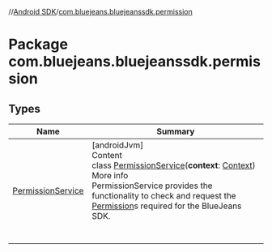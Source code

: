 //[Android SDK](../../index.md)/[com.bluejeans.bluejeanssdk.permission](index.md)



# Package com.bluejeans.bluejeanssdk.permission  


## Types  
  
|  Name |  Summary | 
|---|---|
| <a name="com.bluejeans.bluejeanssdk.permission/PermissionService///PointingToDeclaration/"></a>[PermissionService](-permission-service/index.md)| <a name="com.bluejeans.bluejeanssdk.permission/PermissionService///PointingToDeclaration/"></a>[androidJvm]  <br>Content  <br>class [PermissionService](-permission-service/index.md)(**context**: [Context](https://developer.android.com/reference/kotlin/android/content/Context.html))  <br>More info  <br>PermissionService provides the functionality to check and request the [Permission](-permission-service/-permission/index.md)s required for the BlueJeans SDK.  <br><br><br>|

